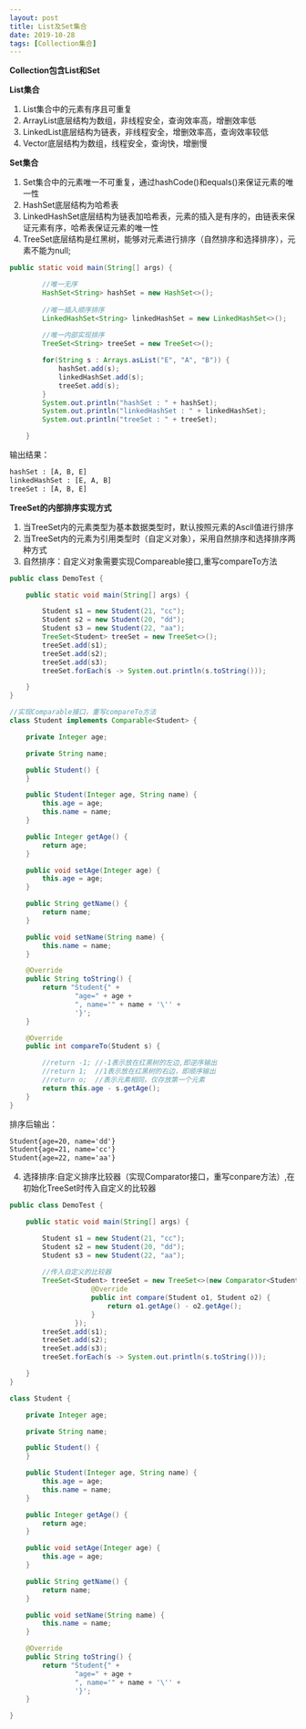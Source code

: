 ```yaml
---
layout: post
title: List及Set集合
date: 2019-10-28
tags: [Collection集合]
---
```


**Collection包含List和Set**

**List集合**
1. List集合中的元素有序且可重复
2. ArrayList底层结构为数组，非线程安全，查询效率高，增删效率低
3. LinkedList底层结构为链表，非线程安全，增删效率高，查询效率较低
4. Vector底层结构为数组，线程安全，查询快，增删慢

**Set集合**
1. Set集合中的元素唯一不可重复，通过hashCode()和equals()来保证元素的唯一性
2. HashSet底层结构为哈希表
3. LinkedHashSet底层结构为链表加哈希表，元素的插入是有序的，由链表来保证元素有序，哈希表保证元素的唯一性
4. TreeSet底层结构是红黑树，能够对元素进行排序（自然排序和选择排序），元素不能为null;

```java
public static void main(String[] args) {

        //唯一无序
        HashSet<String> hashSet = new HashSet<>();
        
        //唯一插入顺序排序
        LinkedHashSet<String> linkedHashSet = new LinkedHashSet<>();
        
        //唯一内部实现排序
        TreeSet<String> treeSet = new TreeSet<>();

        for(String s : Arrays.asList("E", "A", "B")) {
            hashSet.add(s);
            linkedHashSet.add(s);
            treeSet.add(s);
        }
        System.out.println("hashSet : " + hashSet);
        System.out.println("linkedHashSet : " + linkedHashSet);
        System.out.println("treeSet : " + treeSet);

    }
```
输出结果：
```xml
hashSet : [A, B, E]
linkedHashSet : [E, A, B]
treeSet : [A, B, E]
```

**TreeSet的内部排序实现方式**

1. 当TreeSet内的元素类型为基本数据类型时，默认按照元素的Ascll值进行排序
2. 当TreeSet内的元素为引用类型时（自定义对象），采用自然排序和选择排序两种方式
3. 自然排序：自定义对象需要实现Compareable接口,重写compareTo方法

```java
public class DemoTest {

    public static void main(String[] args) {

        Student s1 = new Student(21, "cc");
        Student s2 = new Student(20, "dd");
        Student s3 = new Student(22, "aa");
        TreeSet<Student> treeSet = new TreeSet<>();
        treeSet.add(s1);
        treeSet.add(s2);
        treeSet.add(s3);
        treeSet.forEach(s -> System.out.println(s.toString()));

    }
}

//实现Comparable接口，重写compareTo方法
class Student implements Comparable<Student> {

    private Integer age;

    private String name;

    public Student() {
    }

    public Student(Integer age, String name) {
        this.age = age;
        this.name = name;
    }

    public Integer getAge() {
        return age;
    }

    public void setAge(Integer age) {
        this.age = age;
    }

    public String getName() {
        return name;
    }

    public void setName(String name) {
        this.name = name;
    }

    @Override
    public String toString() {
        return "Student{" +
                "age=" + age +
                ", name='" + name + '\'' +
                '}';
    }

    @Override
    public int compareTo(Student s) {

        //return -1; //-1表示放在红黑树的左边,即逆序输出
        //return 1;  //1表示放在红黑树的右边，即顺序输出
        //return o;  //表示元素相同，仅存放第一个元素
        return this.age - s.getAge();
    }
}

```
排序后输出：
```xml
Student{age=20, name='dd'}
Student{age=21, name='cc'}
Student{age=22, name='aa'}
```

4. 选择排序:自定义排序比较器（实现Comparator接口，重写conpare方法）,在初始化TreeSet时传入自定义的比较器

```java
public class DemoTest {

    public static void main(String[] args) {

        Student s1 = new Student(21, "cc");
        Student s2 = new Student(20, "dd");
        Student s3 = new Student(22, "aa");
        
        //传入自定义的比较器
        TreeSet<Student> treeSet = new TreeSet<>(new Comparator<Student>() {
                    @Override
                    public int compare(Student o1, Student o2) {
                        return o1.getAge() - o2.getAge();
                    }
                });
        treeSet.add(s1);
        treeSet.add(s2);
        treeSet.add(s3);
        treeSet.forEach(s -> System.out.println(s.toString()));

    }
}

class Student {

    private Integer age;

    private String name;

    public Student() {
    }

    public Student(Integer age, String name) {
        this.age = age;
        this.name = name;
    }

    public Integer getAge() {
        return age;
    }

    public void setAge(Integer age) {
        this.age = age;
    }

    public String getName() {
        return name;
    }

    public void setName(String name) {
        this.name = name;
    }

    @Override
    public String toString() {
        return "Student{" +
                "age=" + age +
                ", name='" + name + '\'' +
                '}';
    }

}

```

